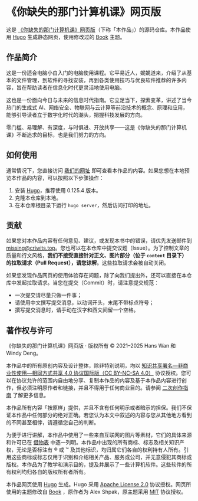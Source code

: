 # 《你缺失的那门计算机课》网页版

这是 [《你缺失的那门计算机课》网页版](https://www.criwits.top/missing)（下称「本作品」）的源码仓库。本作品使用 [Hugo](https://gohugo.io/) 生成静态网页，使用修改过的 [Book](https://themes.gohugo.io/themes/hugo-book/) 主题。

## 作品简介

这是一份适合电脑小白入门的电脑使用课程。它平易近人，娓娓道来，介绍了从基本的文件管理，到软件的寻找安装，再到各类使用技巧与优良软件推荐的许多内容，旨在帮助读者在信息化时代更灵活地使用电脑。

这也是一份面向今日与未来的信息时代指南。它立足当下，探索变革，讲述了当今热门的生成式 AI、网络安全、物联网与云计算等前沿技术的概念、原理和应用，能够引导读者立于数字化时代的潮头，把握科技发展的方向。

零门槛、易理解、有深度，与时俱进、开放共享——这是《你缺失的那门计算机课》不断追求的目标，也是我们努力的方向。

## 如何使用

通常情况下，您直接访问 [我们的网址](https://www.criwits.top/missing) 即可查看本作品的内容。如果您想在本地预览本作品的内容，可以按照以下步骤操作：

1. 安装 [Hugo](https://gohugo.io/)，推荐使用 0.125.4 版本。
2. 克隆本仓库到本地。
3. 在本仓库根目录下运行 `hugo server`，然后访问打印的地址。

## 贡献

如果您对本作品内容有任何意见、建议，或发现本书中的错误，请优先发送邮件到 [missing@criwits.top](mailto:missing@criwits.top)。您也可以在本仓库中提交议题（Issue）。为了控制文章的质量和行文风格，**我们不接受直接针对正文、图片部分（位于 `content` 目录下）的拉取请求（Pull Request），请您谅解**。这些拉取请求会被自动关闭。

如果您发现作品网页的使用体验存在问题，除了向我们提出外，还可以直接在本仓库中发起拉取请求。当您在提交（Commit）时，请注意提交规范：

- 一次提交请尽量只做一件事；
- 请使用中文撰写提交消息，以动词开头，末尾不带标点符号；
- 撰写提交消息时，请手动在汉字和西文间留一个空格。

## 著作权与许可

《你缺失的那门计算机课》网页版 · 版权所有 © 2021–2025 Hans Wan 和 Windy Deng。

本作品中的所有原创内容及设计整体，除非特别说明，均以 [知识共享署名—非商业性使用—相同方式共享 4.0 协议国际版（CC BY-NC-SA 4.0）](https://creativecommons.org/licenses/by-nc-sa/4.0/deed.zh) 协议授权。您可以在协议允许的范围内自由地分享、复制本作品的内容及基于本作品内容进行创作，但必须注明原作者和链接，并且不得用于任何商业目的。请参阅 [二次创作指南](content/adapt-guide.md) 了解更多信息。

本作品所有内容「按原样」提供，并且不含有任何明示或者暗示的担保。我们不保证本作品中任何部分的绝对正确。若您认为本文中叙述的内容与您从其他地方看到的不同甚至相悖，请遵循您自己的判断。

为便于进行讲解，本作品中使用了一些来自互联网的图片等素材，它们的具体来源和许可已在 [借物表](content/attribution-of-external-content.md) 中逐一列明。本作品中出现的所有商标、标志及相关知识产权，无论是否标注有 ® 或 ™ 及其他标识，均归属它们各自的权利持有人所有。引用这些商标或标志仅用于识别和介绍相关产品、服务或公司，并无意侵犯其商标或版权。本作品为了教学和演示目的，提及并展示了一些计算机软件。这些软件的所有权利均归各自的版权所有者所有。

本作品网页使用 [Hugo](https://gohugo.io/) 生成。Hugo 采用 [Apache License 2.0](https://www.apache.org/licenses/LICENSE-2.0) 协议授权。网页所使用的主题修改自 [Book](https://themes.gohugo.io/themes/hugo-book/) ，原作者为 Alex Shpak，原主题采用 [MIT](https://opensource.org/licenses/MIT) 协议授权。
